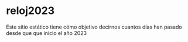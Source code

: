 # reloj2023
Este sitio estático tiene cómo objetivo decirnos cuantos días han pasado desde que que inicio el año 2023
